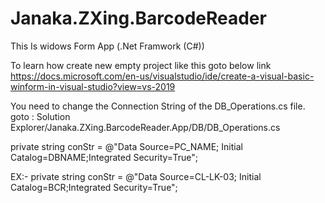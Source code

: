# Janaka.ZXing.BarcodeReader

This Is widows Form App (.Net Framwork (C#))

To learn how create new empty project like this goto below link
https://docs.microsoft.com/en-us/visualstudio/ide/create-a-visual-basic-winform-in-visual-studio?view=vs-2019


You need to change the Connection String of the DB_Operations.cs file.
goto : Solution Explorer/Janaka.ZXing.BarcodeReader.App/DB/DB_Operations.cs

private string conStr = @"Data Source=PC_NAME; Initial Catalog=DBNAME;Integrated Security=True";

EX:-   private string conStr = @"Data Source=CL-LK-03; Initial Catalog=BCR;Integrated Security=True";


